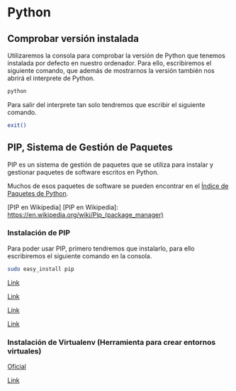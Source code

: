 # Python

## Comprobar versión instalada

Utilizaremos la consola para comprobar la versión de Python que tenemos instalada por defecto en nuestro ordenador. Para ello, escribiremos el siguiente comando, que además de mostrarnos la versión también nos abrirá el interprete de Python.

```bash
python
```

Para salir del interprete tan solo tendremos que escribir el siguiente comando.

```bash
exit()
```

## PIP, Sistema de Gestión de Paquetes

PIP es un sistema de gestión de paquetes que se utiliza para instalar y gestionar paquetes de software escritos en Python.

Muchos de esos paquetes de software se pueden encontrar en el [Índice de Paquetes de Python](https://pypi.python.org/pypi).


[PIP en Wikipedia]
[PIP en Wikipedia]: https://en.wikipedia.org/wiki/Pip_(package_manager)

### Instalación de PIP

Para poder usar PIP, primero tendremos que instalarlo, para ello escribiremos el siguiente comando en la consola.

```bash
sudo easy_install pip
```

[Link](https://lcaballero.wordpress.com/2013/03/14/instalacion-de-paquetes-python-con-setuptools-y-easyinstall/)

[Link](http://www.3engine.net/wp/2013/12/python-como-instalar-pip/)

[Link](https://wiki.python.org/moin/CheeseShopTutorial)

[Link](https://plone.org/countries/mx/instalacion-de-setuptools-y-easyinstall-para-python)

### Instalación de Virtualenv (Herramienta para crear entornos virtuales)

[Oficial](https://pypi.python.org/pypi/virtualenv/)

[Link](https://lcaballero.wordpress.com/2012/10/22/creacion-de-entornos-virtuales-python/)



